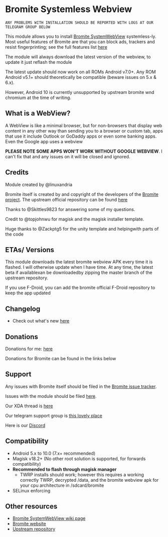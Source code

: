 # Bromite Systemless Webview
	
	ANY PROBLEMS WITH INSTALLATION SHOULD BE REPORTED WITH LOGS AT OUR TELEGRAM GROUP BELOW
	
This module allows you to install [Bromite SystemWebView](https://www.bromite.org/system_web_view) systemless-ly.
Most useful features of Bromite are that you can block ads, trackers and resist fingerprinting; see the full features list [here](https://github.com/bromite/bromite/blob/master/README.md#features)

The module will always download the latest version of the webview, to update it just reflash the module

The latest update should now work on all ROMs Android v7.0+. Any ROM Android v5.1+ should theoretically be compatible (beware issues on 5.x & 6.x).

However, Android 10 is currently unsupported by upstream bromite wnd chromium at the time of writing.

## What is a WebView?

A WebView is like a minimal browser, but for non-browsers that display web content in any other way than sending you to a browser or custom tab, apps that use it include Outlook or GoDaddy apps or even some banking apps. Even the Google app uses a webview

**PLEASE NOTE SOME APPS WON'T WORK WITHOUT GOOGLE WEBVIEW**. I can't fix that and any issues on it will be closed and ignored.

## Credits

Module created by @linuxandria

Bromite itself is created by and copyright of the developers of the [Bromite project](https://github.com/bromite/bromite). The upstream official repository can be found [here](https://github.com/bromite/bromitewebview)

Thanks to @Skittles9823 for answering some of my questions.

Credit to @topjohnwu for magisk and the magisk installer template.

Huge thanks to @Zackptg5 for the unity template and helpingwith parts of the code

## ETAs/ Versions

This module downloads the latest bromite webview APK every time it is flashed. I will otherwise update when I have time. 
At any time, the latest beta if availablexan be downloadedby zipping the master branch of the upstream repository.

If you use F-Droid, you can add the bromite official F-Droid repository to keep the app updated

## Changelog

- Check out what's new [here](https://github.com/Magisk-Modules-Repo/bromitewebview/blob/master/CHANGELOG.md)

## Donations

Donations for me: [here](https://paypal.me/innonetlife)

Donations for Bromite can be found in the links below 


## Support

Any issues with Bromite itself should be filed in the [Bromite issue tracker](https://github.com/bromite/bromite/issues).

Issues with the module should be filed [here](https://github.com/Magisk-Modules-Repo/bromitewebview).

Our XDA thread is [here](https://forum.xda-developers.com/android/software/bromite-magisk-module-t3936964)

Our telegram support group is [this lovely place](https://t.me/inlmagisk)

Here is our [Discord](https://discord.gg/gTnDxQ6)


## Compatibility

- Android 5.x to 10.0 (7.x+ recommended)
- Magisk v18.2+ (No other root solution is supported, for forwards compatibility)
- **Recommended to flash through magisk manager**
	- TWRP installs should work; however this requires a working correctly TWRP, decrypted /data, and the bromite webview apk for your cpu architecture in /sdcard/bromite
- SELinux enforcing

## Other resources

* [Bromite SystemWebView wiki page](https://github.com/bromite/bromite/wiki/Installing-SystemWebView)
* [Bromite website](https://bromite.org)
* [Upstream repository](https://github.com/alexa-v2/bromitewebview)
